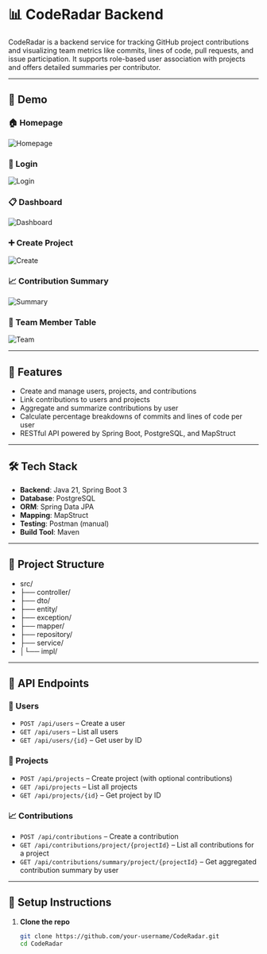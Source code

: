 # 📊 CodeRadar Backend

CodeRadar is a backend service for tracking GitHub project contributions and visualizing team metrics like commits, lines of code, pull requests, and issue participation. It supports role-based user association with projects and offers detailed summaries per contributor.

---

## 📸 Demo

### 🏠 Homepage  
![Homepage](https://github.com/Abdirahman-ai/CodeRadar-Backend/blob/master/gifs/dashboard.png)

### 🔐 Login  
![Login](https://github.com/Abdirahman-ai/CodeRadar-Backend/blob/master/gifs/login.png)

### 📋 Dashboard  
![Dashboard](https://yourdomain.com/assets/dashboard.gif)

### ➕ Create Project  
![Create](https://yourdomain.com/assets/create-project.gif)

### 📈 Contribution Summary  
![Summary](https://yourdomain.com/assets/contribution-summary.gif)

### 👥 Team Member Table  
![Team](https://yourdomain.com/assets/team-table.gif)

---

## 🚀 Features

- Create and manage users, projects, and contributions
- Link contributions to users and projects
- Aggregate and summarize contributions by user
- Calculate percentage breakdowns of commits and lines of code per user
- RESTful API powered by Spring Boot, PostgreSQL, and MapStruct

---

## 🛠️ Tech Stack

- **Backend**: Java 21, Spring Boot 3
- **Database**: PostgreSQL
- **ORM**: Spring Data JPA
- **Mapping**: MapStruct
- **Testing**: Postman (manual)
- **Build Tool**: Maven

---

## 🧱 Project Structure
- src/
- ├── controller/
- ├── dto/
- ├── entity/
- ├── exception/
- ├── mapper/
- ├── repository/
- ├── service/
- │└── impl/

---

## 🧪 API Endpoints

### 👤 Users
- `POST /api/users` – Create a user
- `GET /api/users` – List all users
- `GET /api/users/{id}` – Get user by ID

### 📁 Projects
- `POST /api/projects` – Create project (with optional contributions)
- `GET /api/projects` – List all projects
- `GET /api/projects/{id}` – Get project by ID

### 📈 Contributions
- `POST /api/contributions` – Create a contribution
- `GET /api/contributions/project/{projectId}` – List all contributions for a project
- `GET /api/contributions/summary/project/{projectId}` – Get aggregated contribution summary by user

---

## 🧾 Setup Instructions

1. **Clone the repo**
   ```bash
   git clone https://github.com/your-username/CodeRadar.git
   cd CodeRadar
